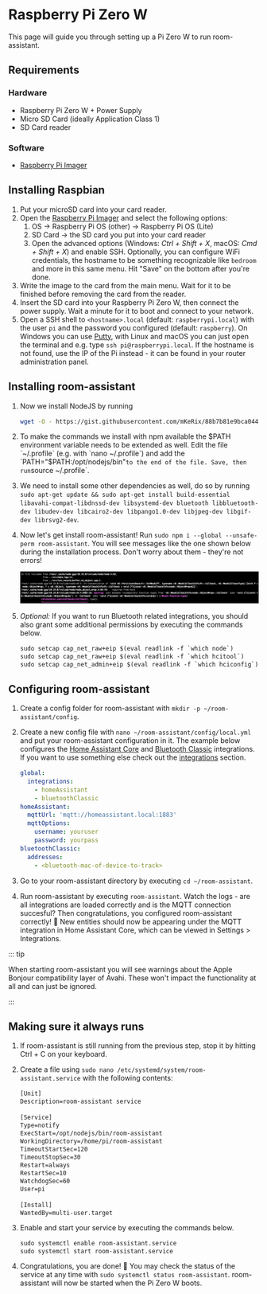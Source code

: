 # Raspberry Pi Zero W

This page will guide you through setting up a Pi Zero W to run room-assistant.

## Requirements

### Hardware

- Raspberry Pi Zero W + Power Supply
- Micro SD Card (ideally Application Class 1)
- SD Card reader

### Software

- [Raspberry Pi Imager](https://www.raspberrypi.org/software/)

## Installing Raspbian

1. Put your microSD card into your card reader.
2. Open the [Raspberry Pi Imager](https://www.raspberrypi.org/software/) and select the following options:
   1. OS -> Raspberry Pi OS (other) -> Raspberry Pi OS (Lite)
   2. SD Card -> the SD card you put into your card reader
   3. Open the advanced options (Windows: *Ctrl + Shift + X*, macOS: *Cmd + Shift + X*) and enable SSH. Optionally, you can configure WiFi credentials, the hostname to be something recognizable like `bedroom` and more in this same menu. Hit "Save" on the bottom after you're done.
3. Write the image to the card from the main menu. Wait for it to be finished before removing the card from the reader.
4. Insert the SD card into your Raspberry Pi Zero W, then connect the power supply. Wait a minute for it to boot and connect to your network.
5. Open a SSH shell to `<hostname>.local` (default: `raspberrypi.local`) with the user `pi` and the password you configured (default: `raspberry`). On Windows you can use [Putty](https://www.putty.org), with Linux and macOS you can just open the terminal and e.g. type `ssh pi@raspberrypi.local`. If the hostname is not found, use the IP of the Pi instead - it can be found in your router administration panel.

## Installing room-assistant

1. Now we install NodeJS by running

   ```bash
   wget -O - https://gist.githubusercontent.com/mKeRix/88b7b81e9bca044f74de1dc51696efb2/raw/799a20bca44cc61d8f8ae93878f2f28af8365a69/getNodeLTS.sh | bash
   ```

2. To make the commands we install with npm available the $PATH environment variable needs to be extended as well. Edit the file `~/.profile` (e.g. with `nano ~/.profile`) and add the `PATH="$PATH:/opt/nodejs/bin"` to the end of the file. Save, then run `source ~/.profile`.

3. We need to install some other dependencies as well, do so by running `sudo apt-get update && sudo apt-get install build-essential libavahi-compat-libdnssd-dev libsystemd-dev bluetooth libbluetooth-dev libudev-dev libcairo2-dev libpango1.0-dev libjpeg-dev libgif-dev librsvg2-dev`.

4. Now let's get install room-assistant! Run `sudo npm i --global --unsafe-perm room-assistant`. You will see messages like the one shown below during the installation process. Don't worry about them - they're not errors!

   ![compilation messages](./compilation-msgs.png)

5. *Optional:* If you want to run Bluetooth related integrations, you should also grant some additional permissions by executing the commands below.

   ```shell
   sudo setcap cap_net_raw+eip $(eval readlink -f `which node`)
   sudo setcap cap_net_raw+eip $(eval readlink -f `which hcitool`)
   sudo setcap cap_net_admin+eip $(eval readlink -f `which hciconfig`)
   ```

   

## Configuring room-assistant

1. Create a config folder for room-assistant with `mkdir -p ~/room-assistant/config`.

2. Create a new config file with `nano ~/room-assistant/config/local.yml` and put your room-assistant configuration in it. The example below configures the [Home Assistant Core](/integrations/home-assistant) and [Bluetooth Classic](/integrations/bluetooth-classic) integrations. If you want to use something else check out the [integrations](/integrations) section.

   ```yaml
   global:
     integrations:
       - homeAssistant
       - bluetoothClassic
   homeAssistant:
     mqttUrl: 'mqtt://homeassistant.local:1883'
     mqttOptions:
       username: youruser
       password: yourpass
   bluetoothClassic:
     addresses:
       - <bluetooth-mac-of-device-to-track>
   ```

3. Go to your room-assistant directory by executing `cd ~/room-assistant`.

4. Run room-assistant by executing `room-assistant`. Watch the logs - are all integrations are loaded correctly and is the MQTT connection succesful? Then congratulations, you configured room-assistant correctly! :tada: New entities should now be appearing under the MQTT integration in Home Assistant Core, which can be viewed in Settings > Integrations.

::: tip

When starting room-assistant you will see warnings about the Apple Bonjour compatibility layer of Avahi. These won't impact the functionality at all and can just be ignored.

:::

## Making sure it always runs

1. If room-assistant is still running from the previous step, stop it by hitting Ctrl + C on your keyboard.

2. Create a file using `sudo nano /etc/systemd/system/room-assistant.service` with the following contents:

   ```
   [Unit]
   Description=room-assistant service
   
   [Service]
   Type=notify
   ExecStart=/opt/nodejs/bin/room-assistant
   WorkingDirectory=/home/pi/room-assistant
   TimeoutStartSec=120
   TimeoutStopSec=30
   Restart=always
   RestartSec=10
   WatchdogSec=60
   User=pi
   
   [Install]
   WantedBy=multi-user.target
   ```

3. Enable and start your service by executing the commands below.

   ```shell
   sudo systemctl enable room-assistant.service
   sudo systemctl start room-assistant.service
   ```

4. Congratulations, you are done! :confetti_ball: You may check the status of the service at any time with `sudo systemctl status room-assistant`. room-assistant will now be started when the Pi Zero W boots.
